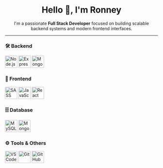 <h1 align="center">Hello 👋, I'm Ronney</h1>

<p align="center">
  I'm a passionate <strong>Full Stack Developer</strong> focused on building scalable backend systems and modern frontend interfaces.
</p>

---

### 🛠️ Backend
<p>
  <img src="https://skillicons.dev/icons?i=nodejs" height="40" title="Node.js" />
  <img src="https://skillicons.dev/icons?i=express" height="40" title="Express.js" />
  <img src="https://skillicons.dev/icons?i=mongodb" height="40" title="MongoDB" />
</p>

### 🎨 Frontend
<p>
  <img src="https://skillicons.dev/icons?i=sass" height="40" title="SASS" />
  <img src="https://skillicons.dev/icons?i=js" height="40" title="JavaScript" />
  <img src="https://skillicons.dev/icons?i=react" height="40" title="React" />
</p>

### 🗄️ Database
<p>
  <img src="https://skillicons.dev/icons?i=mysql" height="40" title="MySQL" />
  <img src="https://skillicons.dev/icons?i=mongodb" height="40" title="MongoDB" />
</p>

### ⚙️ Tools & Others
<p>
  <img src="https://skillicons.dev/icons?i=vscode" height="40" title="VS Code" />
  <img src="https://skillicons.dev/icons?i=git" height="40" title="Git" />
  <img src="https://skillicons.dev/icons?i=github" height="40" title="GitHub" />
</p>
